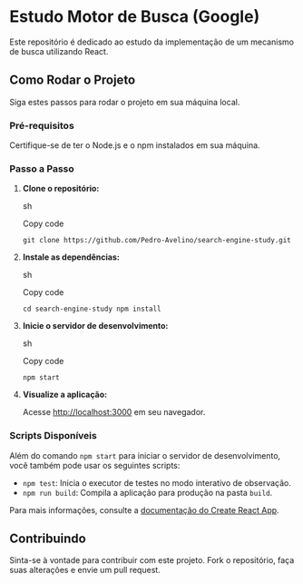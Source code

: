 Estudo Motor de Busca (Google)
===================

Este repositório é dedicado ao estudo da implementação de um mecanismo de busca utilizando React.

Como Rodar o Projeto
--------------------

Siga estes passos para rodar o projeto em sua máquina local.

### Pré-requisitos

Certifique-se de ter o Node.js e o npm instalados em sua máquina.

### Passo a Passo

1.  **Clone o repositório:**
    
    sh
    
    Copy code
    
    `git clone https://github.com/Pedro-Avelino/search-engine-study.git`
    
2.  **Instale as dependências:**
    
    sh
    
    Copy code
    
    `cd search-engine-study npm install`
    
3.  **Inicie o servidor de desenvolvimento:**
    
    sh
    
    Copy code
    
    `npm start`
    
4.  **Visualize a aplicação:**
    
    Acesse [http://localhost:3000](http://localhost:3000) em seu navegador.
    

### Scripts Disponíveis

Além do comando `npm start` para iniciar o servidor de desenvolvimento, você também pode usar os seguintes scripts:

*   `npm test`: Inicia o executor de testes no modo interativo de observação.
*   `npm run build`: Compila a aplicação para produção na pasta `build`.

Para mais informações, consulte a [documentação do Create React App](https://facebook.github.io/create-react-app/docs/getting-started).

Contribuindo
------------

Sinta-se à vontade para contribuir com este projeto. Fork o repositório, faça suas alterações e envie um pull request.
